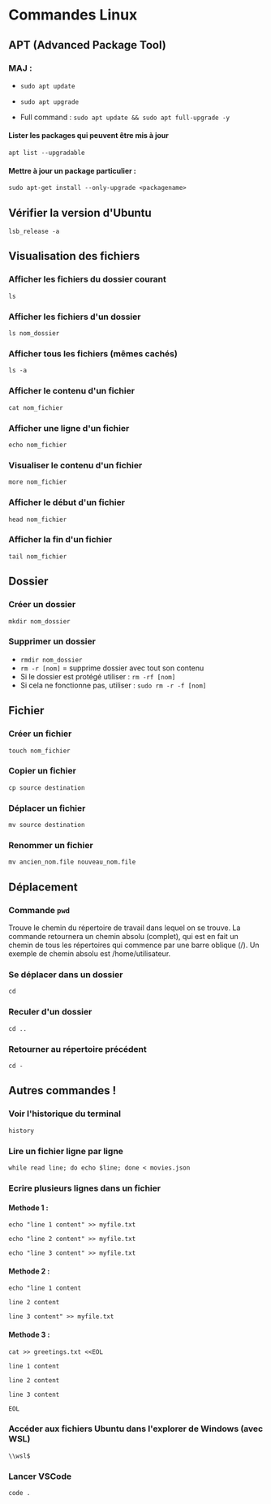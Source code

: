 # Commandes Linux

## APT (Advanced Package Tool)

### MAJ :
- `sudo apt update`
- `sudo apt upgrade`

- Full command :  `sudo apt update && sudo apt full-upgrade -y`

#### Lister les packages qui peuvent être mis à jour
`apt list --upgradable`

#### Mettre à jour un package particulier :
`sudo apt-get install --only-upgrade <packagename>`

## Vérifier la version d'Ubuntu
`lsb_release -a`




## Visualisation des fichiers

### Afficher les fichiers du dossier courant
`ls`

### Afficher les fichiers d'un dossier
`ls nom_dossier`

### Afficher tous les fichiers (mêmes cachés)
`ls -a`

### Afficher le contenu d'un fichier
`cat nom_fichier`

### Afficher une ligne d'un fichier
`echo nom_fichier`

### Visualiser le contenu d'un fichier
`more nom_fichier`

### Afficher le début d'un fichier
`head nom_fichier`

### Afficher la fin d'un fichier
`tail nom_fichier`

## Dossier 

### Créer un dossier
`mkdir nom_dossier`

### Supprimer un dossier
- `rmdir nom_dossier`
- `rm -r [nom]` = supprime dossier avec tout son contenu
- Si le dossier est protégé utiliser : `rm -rf [nom]`
- Si cela ne fonctionne pas, utiliser : `sudo rm -r -f [nom]`

## Fichier 

### Créer un fichier
`touch nom_fichier`

### Copier un fichier
`cp source destination`

### Déplacer un fichier
`mv source destination`

### Renommer un fichier
`mv ancien_nom.file nouveau_nom.file`



## Déplacement

### Commande `pwd`
Trouve le chemin du répertoire de travail dans lequel on se trouve. La commande retournera un chemin absolu (complet), qui est en fait un chemin de tous les répertoires qui commence par une barre oblique (/). Un exemple de chemin absolu est /home/utilisateur.

### Se déplacer dans un dossier
`cd`

### Reculer d'un dossier
`cd ..`

### Retourner au répertoire précédent
`cd -`


## Autres commandes !

### Voir l'historique du terminal
`history`



### Lire un fichier ligne par ligne
`while read line; do echo $line; done < movies.json`

### Ecrire plusieurs lignes dans un fichier
#### Methode 1 :
`echo "line 1 content" >> myfile.txt`

`echo "line 2 content" >> myfile.txt`

`echo "line 3 content" >> myfile.txt`

#### Methode 2 :
`echo "line 1 content`

`line 2 content`

`line 3 content" >> myfile.txt`

#### Methode 3 :
`cat >> greetings.txt <<EOL`

`line 1 content`

`line 2 content`

`line 3 content`

`EOL`

### Accéder aux fichiers Ubuntu dans l'explorer de Windows (avec WSL)
`\\wsl$`

### Lancer VSCode
`code .`
